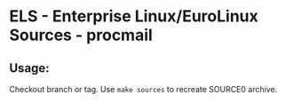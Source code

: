 # ELS - Enterprise Linux/EuroLinux Sources - procmail
 
## Usage:
  Checkout branch or tag. Use `make sources` to recreate  SOURCE0 archive.
